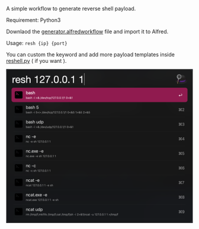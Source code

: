 A simple workflow to generate reverse shell payload.

Requirement: Python3

Downlaod the [generator.alfredworkflow](https://github.com/fade03/reverse-shell-workflow/blob/master/generator.alfredworkflow) file and import it to Alfred.

Usage: `resh {ip} {port}`

You can custom the keyword and add more payload templates inside [reshell.py](https://github.com/fade03/reverse-shell-workflow/blob/master/reshell.py) ( if you want ).

![shot.png](https://github.com/fade03/reverse-shell-workflow/blob/master/shot.png)
